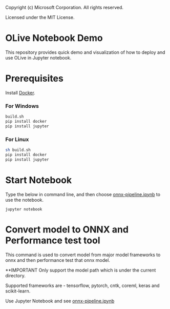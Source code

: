Copyright (c) Microsoft Corporation. All rights reserved.

Licensed under the MIT License.


# OLive Notebook Demo

This repository provides quick demo and visualization of how to deploy and use OLive in Jupyter notebook.

# Prerequisites
Install [Docker](https://docs.docker.com/install/).
### For Windows
```bash
build.sh
pip install docker
pip install jupyter
```

### For Linux
```bash
sh build.sh
pip install docker
pip install jupyter
```

# Start Notebook
Type the below in command line, and then choose [onnx-pipeline.ipynb](https://github.com/liuziyue/onnx-pipeline/blob/master/notebook/onnx-pipeline.ipynb) to use the notebook.

```
jupyter notebook
```

# Convert model to ONNX and Performance test tool
This command is used to convert model from major model frameworks to onnx and then performance test that onnx model.

**IMPORTANT Only support the model path which is under the current directory.

Supported frameworks are - tensorflow, pytorch, cntk, coreml, keras and scikit-learn.

Use Jupyter Notebook and see [onnx-pipeline.ipynb](https://github.com/liuziyue/onnx-pipeline/blob/master/notebook/onnx-pipeline.ipynb)
